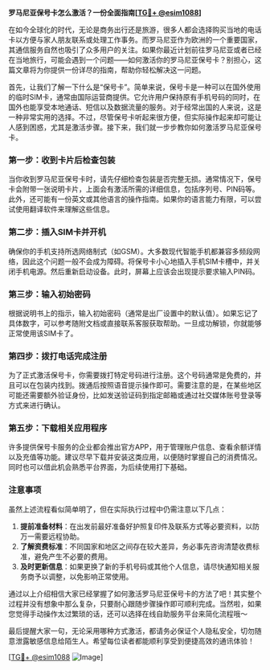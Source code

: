 **罗马尼亚保号卡怎么激活？一份全面指南[[TG💪+ @esim1088](https://t.me/s/esim1088)]**

在如今全球化的时代，无论是商务出行还是旅游，很多人都会选择购买当地的电话卡以方便与家人朋友联系或处理工作事务。而罗马尼亚作为欧洲的一个重要国家，其通信服务自然也吸引了众多用户的关注。如果你最近计划前往罗马尼亚或者已经在当地旅行，可能会遇到一个问题——如何激活你的罗马尼亚保号卡？别担心，这篇文章将为你提供一份详尽的指南，帮助你轻松解决这一问题。

首先，让我们了解一下什么是“保号卡”。简单来说，保号卡是一种可以在国外使用的临时SIM卡，通常由国际运营商提供。它允许用户保持原有手机号码的同时，在国外也能享受本地通话、短信以及数据流量的服务。对于经常出国的人来说，这是一种非常实用的选择。不过，尽管保号卡听起来很方便，但实际操作起来却可能让人感到困惑，尤其是激活步骤。接下来，我们就一步步教你如何激活罗马尼亚保号卡。

### 第一步：收到卡片后检查包装

当你收到罗马尼亚保号卡时，请先仔细检查包装是否完整无损。通常情况下，保号卡会附带一张说明卡片，上面会有激活所需的详细信息，包括序列号、PIN码等。此外，还可能有一份英文或其他语言的操作指南。如果你的语言能力有限，可以尝试使用翻译软件来理解这些信息。

### 第二步：插入SIM卡并开机

确保你的手机支持所选网络制式（如GSM）。大多数现代智能手机都兼容多频段网络，因此这个问题一般不会成为障碍。将保号卡小心地插入手机SIM卡槽中，并关闭手机电源。然后重新启动设备。此时，屏幕上应该会出现提示要求输入PIN码。

### 第三步：输入初始密码

根据说明书上的指示，输入初始密码（通常是出厂设置中的默认值）。如果忘记了具体数字，可以参考随附文档或直接联系客服获取帮助。一旦成功解锁，你就能够正常使用该SIM卡了。

### 第四步：拨打电话完成注册

为了正式激活保号卡，你需要拨打特定号码进行注册。这个号码通常是免费的，并且可以在包装内找到。拨通后按照语音提示操作即可。需要注意的是，在某些地区可能还需要额外验证身份，比如发送验证码到指定邮箱或通过社交媒体账号登录等方式来进行确认。

### 第五步：下载相关应用程序

许多提供保号卡服务的企业都会推出官方APP，用于管理账户信息、查看余额详情以及充值等功能。建议尽早下载并安装这类应用，以便随时掌握自己的消费情况。同时也可以借此机会熟悉平台界面，为后续使用打下基础。

### 注意事项

虽然上述流程看似简单明了，但在实际执行过程中仍需注意以下几点：

1. **提前准备材料**：在出发前最好准备好护照复印件及联系方式等必要资料，以防万一需要远程协助。
2. **了解资费标准**：不同国家和地区之间存在较大差异，务必事先咨询清楚收费标准，避免产生不必要的费用。
3. **及时更新信息**：如果更换了新的手机号码或其他个人信息，请尽快通知相关服务商予以调整，以免影响正常使用。

通过以上介绍相信大家已经掌握了如何激活罗马尼亚保号卡的方法了吧！其实整个过程并没有想象中那么复杂，只要耐心跟随步骤操作即可顺利完成。当然啦，如果您觉得手动操作太过繁琐的话，还可以选择在线自助服务平台来简化流程哦～

最后提醒大家一句，无论采用哪种方式激活，都请务必保证个人隐私安全，切勿随意泄露敏感信息给陌生人。希望每位读者都能顺利享受到便捷高效的通讯体验！

[[TG💪+ @esim1088](https://t.me/s/esim1088) ![Image](https://i.postimg.cc/4NQfJmqS/Snipaste-2025-05-13-00-14-12.png)]